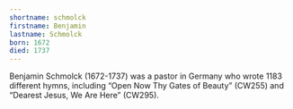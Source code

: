 ```yaml
---
shortname: schmolck
firstname: Benjamin
lastname: Schmolck
born: 1672
died: 1737
---
```


Benjamin Schmolck (1672-1737) was a pastor in Germany who wrote 1183 different hymns, including “Open Now Thy Gates of Beauty” (CW255) and “Dearest Jesus, We Are Here” (CW295). 
